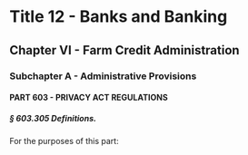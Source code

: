 
# Title 12 - Banks and Banking
## Chapter VI - Farm Credit Administration
### Subchapter A - Administrative Provisions
#### PART 603 - PRIVACY ACT REGULATIONS
##### § 603.305 Definitions.

For the purposes of this part:
